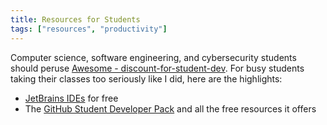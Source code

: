 ```yaml
---
title: Resources for Students
tags: ["resources", "productivity"]
---
```


Computer science, software engineering, and cybersecurity students should peruse [Awesome - discount-for-student-dev](https://project-awesome.org/AchoArnold/discount-for-student-dev). For busy students taking their classes too seriously like I did, here are the highlights:
- [JetBrains IDEs](https://www.jetbrains.com/community/education/) for free
- The [GitHub Student Developer Pack](https://education.github.com/pack) and all the free resources it offers